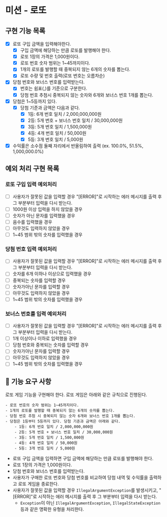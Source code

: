 # 미션 - 로또

## 구현 기능 목록

- [x] 로또 구입 금액을 입력해야한다.
    - [x] 구입 금액에 해당하는 만큼 로또를 발행해야 한다.
    - [x] 로또 1장의 가격은 1,000원이다.
    - [x] 로또 번호 숫자 범위는 1~45까지이다.
    - [x] 1개의 로또를 발행할 때 중복되지 않는 6개의 숫자를 뽑는다.
    - [x] 로또 수량 및 번호 출력(로또 번호는 오름차순)

- [x] 당첨 번호와 보너스 번호를 입력받는다.
    - [x] 번호는 쉼표(,)를 기준으로 구분한다.
    - [x] 당첨 번호 추첨시 중복되지 않는 숫자와 6개와 보너스 번호 1개를 뽑는다.

- [x] 당첨은 1~5등까지 있다.
    - [x] 당첨 기준과 금액은 다음과 같다.
        - [x] 1등: 6개 번호 일치 / 2,000,000,000원
        - [x] 2등: 5개 번호 + 보너스 번호 일치 / 30,000,000원
        - [x] 3등: 5개 번호 일치 / 1,500,000원
        - [x] 4등: 4개 번호 일치 / 50,000원
        - [x] 5등: 3개 번호 일치 / 5,000원
- [x] 수익률은 소수점 둘째 자리에서 반올림하여 출력 (ex. 100.0%, 51.5%, 1,000,000.0%)

## 예외 처리 구현 목록

### 로또 구입 입력 예외처리

- [ ] 사용자가 잘못된 값을 입력할 경우 "[ERROR]"로 시작하는 에러 메시지를 출력 후 그 부분부터 입력을 다시 받는다.
- [ ] 1000원 이상 입력을 하지 않았을 경우
- [ ] 숫자가 아닌 문자를 입력했을 경우
- [ ] 음수를 입력했을 경우
- [ ] 아무것도 입력하지 않았을 경우
- [ ] 1~45 범위 밖의 숫자를 입력했을 경우

### 당첨 번호 입력 예외처리

- [ ] 사용자가 잘못된 값을 입력할 경우 "[ERROR]"로 시작하는 에러 메시지를 출력 후 그 부분부터 입력을 다시 받는다.
- [ ] 숫자를 6개 이하나 이상으로 입력했을 경우
- [ ] 중복되는 숫자를 입력할 경우
- [ ] 숫자가아닌 문자를 입력할 경우
- [ ] 아무것도 입력하지 않았을 경우
- [ ] 1~45 범위 밖의 숫자를 입력했을 경우

### 보너스 번호를 입력 예외처리

- [ ] 사용자가 잘못된 값을 입력할 경우 "[ERROR]"로 시작하는 에러 메시지를 출력 후 그 부분부터 입력을 다시 받는다.
- [ ] 1개 이상이나 이하로 입력했을 경우
- [ ] 당첨 번호와 중복되는 숫자를 입력할 경우
- [ ] 숫자가아닌 문자를 입력할 경우
- [ ] 아무것도 입력하지 않았을 경우
- [ ] 1~45 범위 밖의 숫자를 입력했을 경우

## 🚀 기능 요구 사항

로또 게임 기능을 구현해야 한다. 로또 게임은 아래와 같은 규칙으로 진행된다.

```
- 로또 번호의 숫자 범위는 1~45까지이다.
- 1개의 로또를 발행할 때 중복되지 않는 6개의 숫자를 뽑는다.
- 당첨 번호 추첨 시 중복되지 않는 숫자 6개와 보너스 번호 1개를 뽑는다.
- 당첨은 1등부터 5등까지 있다. 당첨 기준과 금액은 아래와 같다.
    - 1등: 6개 번호 일치 / 2,000,000,000원
    - 2등: 5개 번호 + 보너스 번호 일치 / 30,000,000원
    - 3등: 5개 번호 일치 / 1,500,000원
    - 4등: 4개 번호 일치 / 50,000원
    - 5등: 3개 번호 일치 / 5,000원
```

- 로또 구입 금액을 입력하면 구입 금액에 해당하는 만큼 로또를 발행해야 한다.
- 로또 1장의 가격은 1,000원이다.
- 당첨 번호와 보너스 번호를 입력받는다.
- 사용자가 구매한 로또 번호와 당첨 번호를 비교하여 당첨 내역 및 수익률을 출력하고 로또 게임을 종료한다.
- 사용자가 잘못된 값을 입력할 경우 `IllegalArgumentException`를 발생시키고, "[ERROR]"로 시작하는 에러 메시지를 출력 후 그 부분부터 입력을 다시 받는다.
    - `Exception`이 아닌 `IllegalArgumentException`, `IllegalStateException` 등과 같은 명확한 유형을 처리한다.
